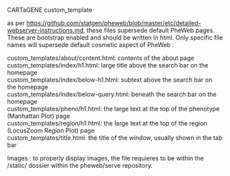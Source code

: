 CARTaGENE custom_template 

as per https://github.com/statgen/pheweb/blob/master/etc/detailed-webserver-instructions.md, these files supersede default PheWeb pages. 
These are bootstrap enabled and should be written in html. Only specific file names will supersede default cosmetic aspect of PheWeb :


  custom_templates/about/content.html: contents of the about page  
  custom_templates/index/h1.html: large title above the search bar on the homepage  
  custom_templates/index/below-h1.html: subtext above the search bar on the homepage  
  custom_templates/index/below-query.html: beneath the search bar on the homepage  
  custom_templates/pheno/h1.html: the large text at the top of the phenotype (Manhattan Plot) page  
  custom_templates/region/h1.html: the large text at the top of the region (LocusZoom Region Plot) page  
  custom_templates/title.html: the title of the window, usually shown in the tab bar  
  
Images : to properly display images, the file requieres to be within the /static/ dossier within the pheweb/serve repository.
